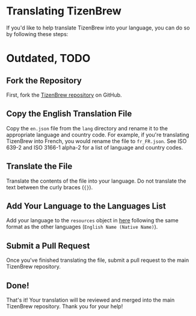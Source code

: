 # Translating TizenBrew

If you'd like to help translate TizenBrew into your language, you can do so by following these steps:
# Outdated, TODO

## Fork the Repository

First, fork the [TizenBrew repository](https://github.com/reisxd/TizenBrew) on GitHub.

## Copy the English Translation File

Copy the `en.json` file from the `lang` directory and rename it to the appropriate language and country code. For example, if you're translating TizenBrew into French, you would rename the file to `fr_FR.json`. See ISO 639-2 and ISO 3166-1 alpha-2 for a list of language and country codes.

## Translate the File

Translate the contents of the file into your language. Do not translate the text between the curly braces (`{}`).

## Add Your Language to the Languages List

Add your language to the `resources` object in [here](https://github.com/reisxd/TizenBrew/blob/main/tizenbrew-app/TizenBrew/tizenbrew-ui/src/components/i18nResources.js#L20) following the same format as the other languages (`English Name (Native Name)`).

## Submit a Pull Request

Once you've finished translating the file, submit a pull request to the main TizenBrew repository.


## Done!

That's it! Your translation will be reviewed and merged into the main TizenBrew repository. Thank you for your help!
